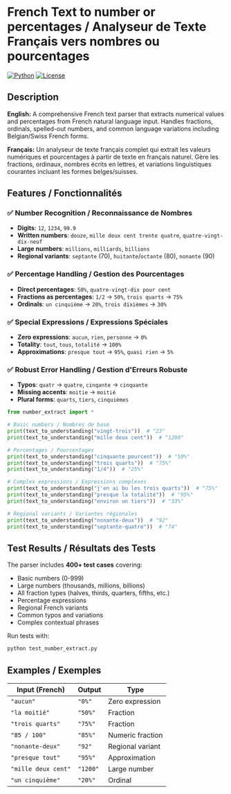# French Text to number or percentages / Analyseur de Texte Français vers nombres ou pourcentages

[![Python](https://img.shields.io/badge/python-3.6+-blue.svg)](https://www.python.org/downloads/)
[![License](https://img.shields.io/badge/license-MIT-green.svg)](LICENSE)

## Description

**English:** A comprehensive French text parser that extracts numerical values and percentages from French natural language input. Handles fractions, ordinals, spelled-out numbers, and common language variations including Belgian/Swiss French forms.

**Français:** Un analyseur de texte français complet qui extrait les valeurs numériques et pourcentages à partir de texte en français naturel. Gère les fractions, ordinaux, nombres écrits en lettres, et variations linguistiques courantes incluant les formes belges/suisses.

## Features / Fonctionnalités

### ✅ Number Recognition / Reconnaissance de Nombres
- **Digits**: `12`, `1234`, `99.9`
- **Written numbers**: `douze`, `mille deux cent trente quatre`, `quatre-vingt-dix-neuf`
- **Large numbers**: `millions`, `milliards`, `billions`
- **Regional variants**: `septante` (70), `huitante`/`octante` (80), `nonante` (90)

### ✅ Percentage Handling / Gestion des Pourcentages
- **Direct percentages**: `50%`, `quatre-vingt-dix pour cent`
- **Fractions as percentages**: `1/2` → `50%`, `trois quarts` → `75%`
- **Ordinals**: `un cinquième` → `20%`, `trois dixièmes` → `30%`

### ✅ Special Expressions / Expressions Spéciales
- **Zero expressions**: `aucun`, `rien`, `personne` → `0%`
- **Totality**: `tout`, `tous`, `totalité` → `100%`
- **Approximations**: `presque tout` → `95%`, `quasi rien` → `5%`

### ✅ Robust Error Handling / Gestion d'Erreurs Robuste
- **Typos**: `quatr` → `quatre`, `cinqante` → `cinquante`
- **Missing accents**: `moitie` → `moitié`
- **Plural forms**: `quarts`, `tiers`, `cinquièmes`

```python
from number_extract import *

# Basic numbers / Nombres de base
print(text_to_understanding("vingt-trois"))  # "23"
print(text_to_understanding("mille deux cent"))  # "1200"

# Percentages / Pourcentages
print(text_to_understanding("cinquante pourcent"))  # "50%"
print(text_to_understanding("trois quarts"))  # "75%"
print(text_to_understanding("1/4"))  # "25%"

# Complex expressions / Expressions complexes
print(text_to_understanding("j'en ai bu les trois quarts"))  # "75%"
print(text_to_understanding("presque la totalité"))  # "95%"
print(text_to_understanding("environ un tiers"))  # "33%"

# Regional variants / Variantes régionales
print(text_to_understanding("nonante-deux"))  # "92"
print(text_to_understanding("septante-quatre"))  # "74"
```

## Test Results / Résultats des Tests

The parser includes **400+ test cases** covering:
- Basic numbers (0-999)
- Large numbers (thousands, millions, billions)
- All fraction types (halves, thirds, quarters, fifths, etc.)
- Percentage expressions
- Regional French variants
- Common typos and variations
- Complex contextual phrases

Run tests with:
```bash
python test_number_extract.py
```

## Examples / Exemples

| Input (French) | Output | Type |
|----------------|--------|------|
| `"aucun"` | `"0%"` | Zero expression |
| `"la moitié"` | `"50%"` | Fraction |
| `"trois quarts"` | `"75%"` | Fraction |
| `"85 / 100"` | `"85%"` | Numeric fraction |
| `"nonante-deux"` | `"92"` | Regional variant |
| `"presque tout"` | `"95%"` | Approximation |
| `"mille deux cent"` | `"1200"` | Large number |
| `"un cinquième"` | `"20%"` | Ordinal |
